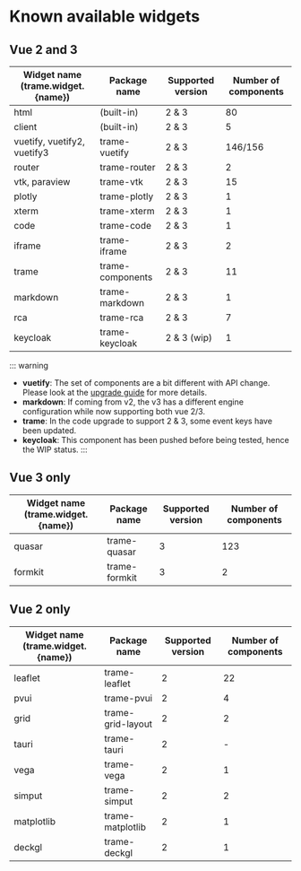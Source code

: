 # Known available widgets

## Vue 2 and 3

| Widget name (trame.widget.{name}) | Package name | Supported version | Number of components |
| --- | --- | --- | --- |
| html | (built-in) | 2 & 3 | 80 |
| client | (built-in) | 2 & 3 | 5 |
| vuetify, vuetify2, vuetify3 | trame-vuetify | 2 & 3 | 146/156 |
| router | trame-router | 2 & 3 | 2 |
| vtk, paraview | trame-vtk | 2 & 3 | 15 |
| plotly | trame-plotly | 2 & 3 | 1 |
| xterm | trame-xterm | 2 & 3 | 1 |
| code | trame-code | 2 & 3 | 1 |
| iframe | trame-iframe | 2 & 3 | 2 |
| trame | trame-components | 2 & 3 | 11 |
| markdown | trame-markdown | 2 & 3 | 1 |
| rca | trame-rca | 2 & 3 | 7 |
| keycloak | trame-keycloak | 2 & 3 (wip) | 1 |

::: warning
- **vuetify**: The set of components are a bit different with API change. Please look at the [upgrade guide](https://vuetifyjs.com/en/getting-started/upgrade-guide/) for more details.
- **markdown**: If coming from v2, the v3 has a different engine configuration while now supporting both vue 2/3.
- **trame**: In the code upgrade to support 2 & 3, some event keys have been updated.
- **keycloak**: This component has been pushed before being tested, hence the WIP status.
:::

## Vue 3 only

| Widget name (trame.widget.{name}) | Package name | Supported version | Number of components |
| --- | --- | --- | --- |
| quasar | trame-quasar | 3 | 123 |
| formkit | trame-formkit | 3 | 2 |

## Vue 2 only

| Widget name (trame.widget.{name}) | Package name | Supported version | Number of components |
| --- | --- | --- | --- |
| leaflet | trame-leaflet | 2 | 22 |
| pvui | trame-pvui | 2 | 4 |
| grid | trame-grid-layout | 2 | 2 |
| tauri | trame-tauri | 2 | - |
| vega | trame-vega | 2 | 1 |
| simput | trame-simput | 2 | 2 |
| matplotlib | trame-matplotlib | 2 | 1 |
| deckgl | trame-deckgl | 2 | 1 |
